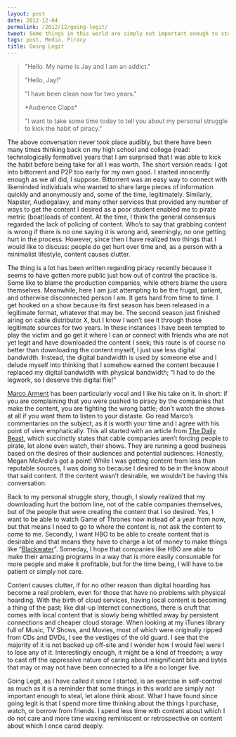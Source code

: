 ```yaml
---
layout: post
date: 2012-12-04
permalink: /2012/12/going-legit/
tweet: Some things in this world are simply not important enough to steal
tags: post, Media, Piracy
title: Going Legit
---
```


<blockquote>

<p>"Hello. My name is Jay and I am an addict."</p>

<p>"Hello, Jay!"</p>

<p>"I have been clean now for two years."</p>

<p>*Audience Claps*</p>

<p>"I want to take some time today to tell you about my personal struggle to kick the habit of piracy."</p>

</blockquote>



<p>The above conversation never took place audibly, but there have been many times thinking back on my high school and college (read: technologically formative) years that I am surprised that I was able to kick the habit before being take for all I was worth. The short version reads: I got into bittorrent and P2P too early for my own good. I started innocently enough as we all did, I suppose. Bittorrent was an easy way to connect with likeminded individuals who wanted to share large pieces of information quickly and anonymously and, some of the time, legitimately. Similarly, Napster, Audiogalaxy, and many other services that provided any number of ways to get the content I desired as a poor student enabled me to pirate metric (boat)loads of content. At the time, I think the general consensus regarded the lack of policing of content. Who&#8217;s to say that grabbing content is wrong if there is no one saying it is wrong and, seemingly, no one getting hurt in the process. However, since then I have realized two things that I would like to discuss: people do get hurt over time and, as a person with a minimalist lifestyle, content causes clutter.</p>



<p>The thing is a lot has been written regarding piracy recently because it seems to have gotten more public just how out of control the practice is. Some like to blame the production companies, while others blame the users themselves. Meanwhile, here I am just attempting to be the frugal, patient, and otherwise disconnected person I am. It gets hard from time to time. I get hooked on a show because its first season has been released in a legitimate format, whatever that may be. The second season just finished airing on cable distributor X, but I know I won&#8217;t see it through those legitimate sources for two years. In these instances I have been tempted to play the victim and go get it where I can or connect with friends who are not yet legit and have downloaded the content I seek; this route is of course no better than downloading the content myself, I just use less digital bandwidth. Instead, the digital bandwidth is used by someone else and I delude myself into thinking that I somehow earned the content because I replaced my digital bandwidth with physical bandwidth; &#8220;I had to do the legwork, so I deserve this digital file!&#8221;</p>



<p><a href="http://www.marco.org/2012/11/29/the-wrong-movement" title="The Wrong Movement - marco.org">Marco Arment</a> has been particularly vocal and I like his take on it. In short: if you are complaining that you were pushed to piracy by the companies that make the content, you are fighting the wrong battle; don&#8217;t watch the shows at all if you want them to listen to your distaste. Go read Marco&#8217;s commentaries on the subject, as it is worth your time and I agree with his point of view emphatically. This all started with an article from <a href="http://www.thedailybeast.com/articles/2012/11/28/why-are-cable-companies-forcing-people-to-turn-to-piracy.html" title="Why Are Cable Companies Forcing People to Turn to Piracy?">The Daily Beast</a>, which succinctly states that cable companies aren&#8217;t forcing people to pirate, let alone even watch, their shows. They are running a good business based on the desires of their audiences and potential audiences. Honestly, Megan McArdle&#8217;s got a point! While I was getting content from less than reputable sources, I was doing so because I desired to be in the know about that said content. If the content wasn&#8217;t desirable, we wouldn&#8217;t be having this conversation.</p>



<p>Back to my personal struggle story, though, I slowly realized that my downloading hurt the bottom line, not of the cable companies themselves, but of the people that were creating the content that I so desired. Yes, I want to be able to watch Game of Thrones now instead of a year from now, but that means I need to go to where the content is, not ask the content to come to me. Secondly, I want HBO to be able to create content that is desirable and that means they have to charge a lot of money to make things like &#8220;<a href="http://www.gq.com/entertainment/movies-and-tv/201212/game-of-thrones-blackwater-season-two-finale-oral-history" title="The Year's Best Television Episode - GQ">Blackwater</a>&#8221;. Someday, I hope that companies like HBO are able to make their amazing programs in a way that is more easily consumable for more people and make it profitable, but for the time being, I will have to be patient or simply not care.</p>



<p>Content causes clutter, if for no other reason than digital hoarding has become a real problem, even for those that have no problems with physical hoarding. With the birth of cloud services, having local content is becoming a thing of the past; like dial-up Internet connections, there is cruft that comes with local content that is slowly being whittled away by persistent connections and cheaper cloud storage. When looking at my iTunes library full of Music, TV Shows, and Movies, most of which were originally ripped from CDs and DVDs, I see the vestiges of the old guard. I see that the majority of it is not backed up off-site and I wonder how I would feel were I to lose any of it. Interestingly enough, it might be a kind of freedom; a way to cast off the oppressive nature of caring about insignificant bits and bytes that may or may not have been connected to a life a no longer live.</p>



<p>Going Legit, as I have called it since I started, is an exercise in self-control as much as it is a reminder that some things in this world are simply not important enough to steal, let alone think about. What I have found since going legit is that I spend more time thinking about the things I purchase, watch, or borrow from friends. I spend less time with content about which I do not care and more time waxing reminiscent or retrospective on content about which I once cared deeply.</p>